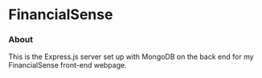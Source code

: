 # FinancialSense

### About
This is the Express.js server set up with MongoDB on the back end for my FinancialSense front-end webpage.
